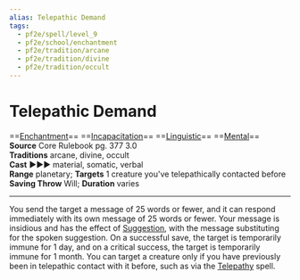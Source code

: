 ```yaml
---
alias: Telepathic Demand
tags:
  - pf2e/spell/level_9
  - pf2e/school/enchantment
  - pf2e/tradition/arcane
  - pf2e/tradition/divine
  - pf2e/tradition/occult
---
```


# Telepathic Demand

==[Enchantment](../../../Traits/Enchantment.md)== ==[Incapacitation](../../../Traits/Incapacitation.md)== ==[Linguistic](../../../Traits/Linguistic.md)== ==[Mental](../../../Traits/Mental.md)==  
__Source__ Core Rulebook pg. 377 3.0  
**Traditions** arcane, divine, occult  
**Cast** ►►► material, somatic, verbal  
**Range** planetary; **Targets** 1 creature you've telepathically contacted before  
**Saving Throw** Will; **Duration** varies

---

You send the target a message of 25 words or fewer, and it can respond immediately with its own message of 25 words or fewer. Your message is insidious and has the effect of [Suggestion](../Level%204/Suggestion.md), with the message substituting for the spoken suggestion. On a successful save, the target is temporarily immune for 1 day, and on a critical success, the target is temporarily immune for 1 month. You can target a creature only if you have previously been in telepathic contact with it before, such as via the [Telepathy](../Level%204/Telepathy.md) spell.
